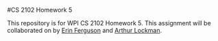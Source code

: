 #CS 2102 Homework 5

This repository is for WPI CS 2102 Homework 5. This assignment will be collaborated on by [Erin Ferguson](eeferguson@wpi.edu) and [Arthur Lockman](ajlockman@wpi.edu).
